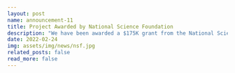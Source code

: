 ```yaml
---
layout: post
name: announcement-11
title: Project Awarded by National Science Foundation
description: "We have been awarded a $175K grant from the National Science Foundation for our project “CRII: III: Towards Effective and Efficient City-scale Traffic Reconstruction.” More information can be found at the <a href=\"https://www.nsf.gov/awardsearch/showAward?AWD_ID=2153426&HistoricalAwards=false\"> NSF award abstract site </a>."
date: 2022-02-24
img: assets/img/news/nsf.jpg
related_posts: false
read_more: false
---
```

